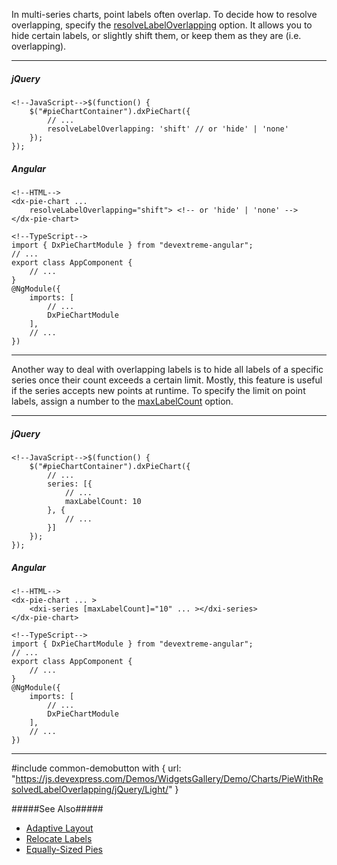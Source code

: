 In multi-series charts, point labels often overlap. To decide how to resolve overlapping, specify the [resolveLabelOverlapping](/api-reference/20%20Data%20Visualization%20Widgets/dxPieChart/1%20Configuration/resolveLabelOverlapping.md '/Documentation/ApiReference/Data_Visualization_Widgets/dxPieChart/Configuration/#resolveLabelOverlapping') option. It allows you to hide certain labels, or slightly shift them, or keep them as they are (i.e. overlapping).

---
##### jQuery

    <!--JavaScript-->$(function() {
        $("#pieChartContainer").dxPieChart({
            // ...
            resolveLabelOverlapping: 'shift' // or 'hide' | 'none'
        });
    });

##### Angular

    <!--HTML-->
    <dx-pie-chart ...
        resolveLabelOverlapping="shift"> <!-- or 'hide' | 'none' -->
    </dx-pie-chart>

    <!--TypeScript-->
    import { DxPieChartModule } from "devextreme-angular";
    // ...
    export class AppComponent {
        // ...
    }
    @NgModule({
        imports: [
            // ...
            DxPieChartModule
        ],
        // ...
    })

---

Another way to deal with overlapping labels is to hide all labels of a specific series once their count exceeds a certain limit. Mostly, this feature is useful if the series accepts new points at runtime. To specify the limit on point labels, assign a number to the [maxLabelCount](/api-reference/20%20Data%20Visualization%20Widgets/dxPieChart/5%20Series%20Types/CommonPieChartSeries/maxLabelCount.md '/Documentation/ApiReference/Data_Visualization_Widgets/dxPieChart/Configuration/series/#maxLabelCount') option.

---
##### jQuery

    <!--JavaScript-->$(function() {
        $("#pieChartContainer").dxPieChart({
            // ...
            series: [{
                // ...
                maxLabelCount: 10
            }, {
                // ...
            }]
        });
    });

##### Angular

    <!--HTML-->
    <dx-pie-chart ... >
        <dxi-series [maxLabelCount]="10" ... ></dxi-series>
    </dx-pie-chart>

    <!--TypeScript-->
    import { DxPieChartModule } from "devextreme-angular";
    // ...
    export class AppComponent {
        // ...
    }
    @NgModule({
        imports: [
            // ...
            DxPieChartModule
        ],
        // ...
    })

---

#include common-demobutton with {
    url: "https://js.devexpress.com/Demos/WidgetsGallery/Demo/Charts/PieWithResolvedLabelOverlapping/jQuery/Light/"
}

#####See Also#####
- [Adaptive Layout](/concepts/05%20Widgets/PieChart/89%20Adaptive%20Layout.md '/Documentation/Guide/Widgets/PieChart/Adaptive_Layout/')
- [Relocate Labels](/concepts/05%20Widgets/PieChart/15%20Point%20Labels/07%20Relocate%20Labels.md '/Documentation/Guide/Widgets/PieChart/Point_Labels/Relocate_Labels/')
- [Equally-Sized Pies](/concepts/05%20Widgets/PieChart/95%20Equally-Sized%20Pies.md '/Documentation/Guide/Widgets/PieChart/Equally-Sized_Pies/')